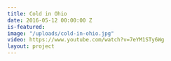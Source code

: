 ```yaml
---
title: Cold in Ohio
date: 2016-05-12 00:00:00 Z
is-featured: 
image: "/uploads/cold-in-ohio.jpg"
video: https://www.youtube.com/watch?v=7eYM1STy6Wg
layout: project
---
```


